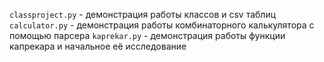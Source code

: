 `classproject.py` - демонстрация работы классов и csv таблиц
`calculator.py` - демонстрация работы комбинаторного калькулятора с помощью парсера
`kaprekar.py` - демонстрация работы функции капрекара и начальное её исследование